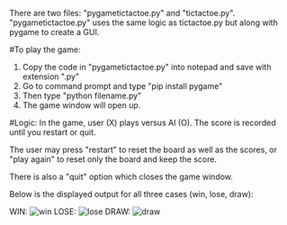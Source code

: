 There are two files: "pygametictactoe.py" and "tictactoe.py". "pygametictactoe.py" uses the same logic as tictactoe.py but along with pygame to create a GUI.

#To play the game: 
1. Copy the code in "pygametictactoe.py" into notepad and save with extension ".py"
2. Go to command prompt and type "pip install pygame"
3. Then type "python filename.py"
4. The game window will open up.

#Logic:
In the game, user (X) plays versus AI (O). The score is recorded until you restart or quit.

The user may press "restart" to reset the board as well as the scores, or "play again" to reset only the board and keep the score.

There is also a "quit" option which closes the game window.

Below is the displayed output for all three cases (win, lose, draw):

WIN:
![win](https://github.com/al1-cia/tictactoe/assets/140578698/78ca41b2-06da-4eb3-a816-5dc892405bf1)
LOSE:
![lose](https://github.com/al1-cia/tictactoe/assets/140578698/3c04fc66-da9b-477a-b651-e44e8076b59d)
DRAW:
![draw](https://github.com/al1-cia/tictactoe/assets/140578698/dc060f30-d8ba-4a00-bf53-0c37e41cb3af)



